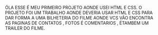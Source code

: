 ÓLA ESSE É MEU PRIMEIRO PROJETO AONDE USEI HTML E CSS.
O PROJETO FOI UM TRABALHO AONDE DEVERIA USAR HTML E CSS PARA DAR FORMA A UMA BILHETERIA DO FILME 
AONDE VCS VÃO ENCONTRA AS PAGINAS DE CONTATOS , FOTOS É COMENTARIOS , ÉTAMBEM UM TRAILER DO FILME.
